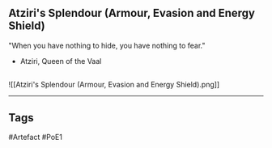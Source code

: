 ## Atziri's Splendour (Armour, Evasion and Energy Shield)
"When you have nothing to hide,
you have nothing to fear."
- Atziri, Queen of the Vaal
##
![[Atziri's Splendour (Armour, Evasion and Energy Shield).png]]

---
## Tags
#Artefact
#PoE1